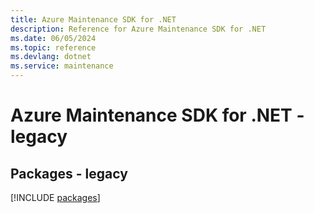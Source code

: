 ```yaml
---
title: Azure Maintenance SDK for .NET
description: Reference for Azure Maintenance SDK for .NET
ms.date: 06/05/2024
ms.topic: reference
ms.devlang: dotnet
ms.service: maintenance
---
```

# Azure Maintenance SDK for .NET - legacy
## Packages - legacy
[!INCLUDE [packages](maintenance-index.md)]